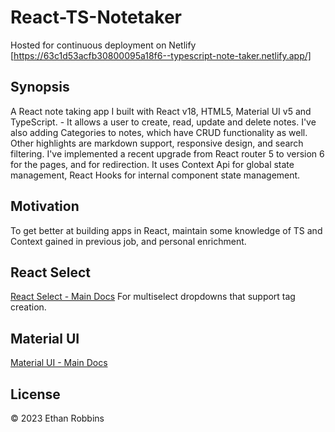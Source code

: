 # React-TS-Notetaker
Hosted for continuous deployment on Netlify [https://63c1d53acfb30800095a18f6--typescript-note-taker.netlify.app/]


## Synopsis

A React note taking app I  built with  React v18, HTML5, Material UI v5 and TypeScript.  - It allows a user to create, read, update and delete notes. I've also adding Categories to notes, which  have CRUD functionality as well. Other highlights are markdown support, responsive design, and search filtering.  I've implemented a recent upgrade from React router 5 to version 6 for the pages, and for redirection. It uses Context Api for global state management, React Hooks for internal component state management.

## Motivation

To get better at building apps in React, maintain some knowledge of TS and Context gained in previous job, and personal enrichment. 


## React Select

[React Select - Main Docs](https://react-select.com/home)
For multiselect dropdowns that support tag creation.

## Material UI

[Material UI - Main Docs](https://mui.com/material-ui/getting-started/overview/)





## License

&copy; 2023 Ethan Robbins

